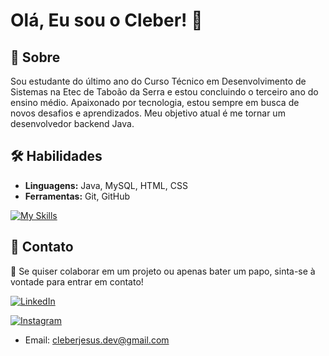 # Olá, Eu sou o Cleber! 👋

## 🚀 Sobre
Sou estudante do último ano do Curso Técnico em Desenvolvimento de Sistemas na Etec de Taboão da Serra e estou concluindo o terceiro ano do ensino médio. Apaixonado por tecnologia, estou sempre em busca de novos desafios e aprendizados. Meu objetivo atual é me tornar um desenvolvedor backend Java.

## 🛠 Habilidades
- **Linguagens:** Java, MySQL, HTML, CSS  
- **Ferramentas:** Git, GitHub  

[![My Skills](https://skillicons.dev/icons?i=idea,java,mysql,html,css,git,github&theme=light)](https://skillicons.dev)


## 📧 Contato  
📩  Se quiser colaborar em um projeto ou apenas bater um papo, sinta-se à vontade para entrar em contato!


[![LinkedIn](https://img.shields.io/badge/LinkedIn-0A66C2?style=for-the-badge&logo=linkedin&logoColor=white)](https://www.linkedin.com/in/cleber-jesus/)  


[![Instagram](https://img.shields.io/badge/Instagram-E4405F?style=for-the-badge&logo=instagram&logoColor=white)](https://www.instagram.com/clsilvaj/)  

- Email: cleberjesus.dev@gmail.com
